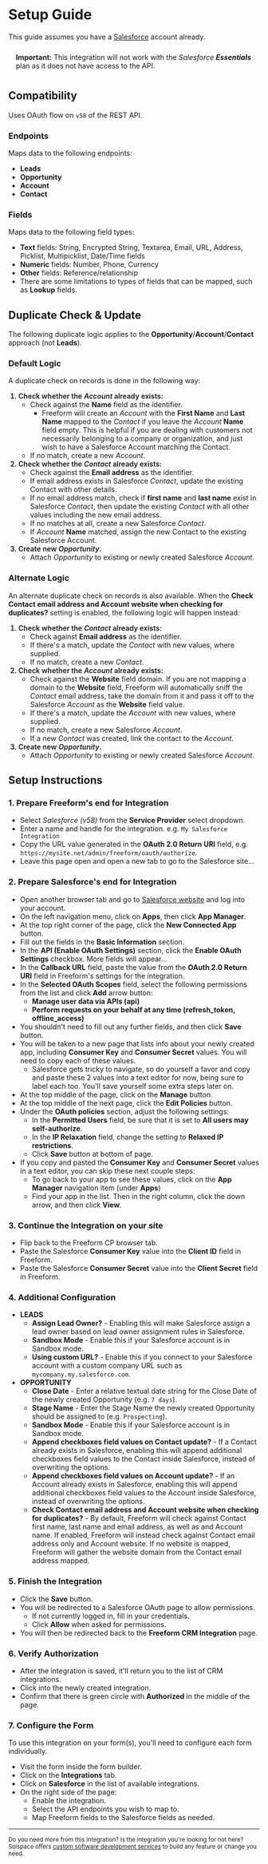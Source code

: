 # Setup Guide

This guide assumes you have a [Salesforce](http://salesforce.com) account already.

<span class="note warning"><b>Important:</b> This integration will not work with the _Salesforce **Essentials**_ plan as it does not have access to the API.</span>

## Compatibility

Uses OAuth flow on `v58` of the REST API.

### Endpoints
Maps data to the following endpoints:

- **Leads**
- **Opportunity**
- **Account**
- **Contact**

### Fields
Maps data to the following field types:

- **Text** fields: String, Encrypted String, Textarea, Email, URL, Address, Picklist, Multipicklist, Date/Time fields
- **Numeric** fields: Number, Phone, Currency
- **Other** fields: Reference/relationship
- There are some limitations to types of fields that can be mapped, such as **Lookup** fields.

## Duplicate Check & Update

The following duplicate logic applies to the **Opportunity**/**Account**/**Contact** approach (not **Leads**).

### Default Logic

A duplicate check on records is done in the following way:

1. Check whether the *Account* already exists:
    - Check against the **Name** field as the identifier.
        - Freeform will create an *Account* with the **First Name** and **Last Name** mapped to the *Contact* if you leave the *Account* **Name** field empty. This is helpful if you are dealing with customers not necessarily belonging to a company or organization, and just wish to have a Salesforce Account matching the Contact.
    - If no match, create a new *Account*.
2. Check whether the *Contact* already exists:
    - Check against the **Email address** as the identifier.
    - If email address exists in Salesforce *Contact*, update the existing Contact with other details.
    - If no email address match, check if **first name** and **last name** exist in Salesforce *Contact*, then update the existing *Contact* with all other values including the new email address.
    - If no matches at all, create a new Salesforce *Contact*.
    - If *Account* **Name** matched, assign the new Contact to the existing Salesforce Account.
3. Create new *Opportunity*.
    - Attach *Opportunity* to existing or newly created Salesforce *Account*.

### Alternate Logic

An alternate duplicate check on records is also available. When the **Check Contact email address and Account website when checking for duplicates?** setting is enabled, the following logic will happen instead:

1. Check whether the *Contact* already exists:
    - Check against **Email address** as the identifier.
    - If there's a match, update the *Contact* with new values, where supplied.
    - If no match, create a new *Contact*.
2. Check whether the *Account* already exists:
    - Check against the **Website** field domain. If you are not mapping a domain to the **Website** field, Freeform will automatically sniff the *Contact* email address, take the domain from it and pass it off to the Salesforce *Account* as the **Website** field value.
    - If there's a match, update the *Account* with new values, where supplied.
    - If no match, create a new Salesforce *Account*.
    - If a new *Contact* was created, link the contact to the *Account*.
3. Create new *Opportunity*.
    - Attach *Opportunity* to existing or newly created Salesforce *Account*.

## Setup Instructions

### 1. Prepare Freeform's end for Integration

- Select *Salesforce (v58)* from the **Service Provider** select dropdown.
- Enter a name and handle for the integration. e.g. `My Salesforce Integration`
- Copy the URL value generated in the **OAuth 2.0 Return URI** field, e.g. `https://mysite.net/admin/freeform/oauth/authorize`.
- Leave this page open and open a new tab to go to the Salesforce site...

### 2. Prepare Salesforce's end for Integration

- Open another browser tab and go to [Salesforce website](https://login.salesforce.com) and log into your account.
- On the left navigation menu, click on **Apps**, then click **App Manager**.
- At the top right corner of the page, click the **New Connected App** button.
- Fill out the fields in the **Basic Information** section.
- In the **API (Enable OAuth Settings)** section, click the **Enable OAuth Settings** checkbox. More fields will appear...
- In the **Callback URL** field, paste the value from the **OAuth 2.0 Return URI** field in Freeform's settings for the integration.
- In the **Selected OAuth Scopes** field, select the following permissions from the list and click **Add** arrow button:
    - **Manage user data via APIs (api)**
    - **Perform requests on your behalf at any time (refresh_token, offline_access)**
- You shouldn't need to fill out any further fields, and then click **Save** button.
- You will be taken to a new page that lists info about your newly created app, including **Consumer Key** and **Consumer Secret** values. You will need to copy each of these values.
    - Salesforce gets tricky to navigate, so do yourself a favor and copy and paste these 2 values into a text editor for now, being sure to label each too. You'll save yourself some extra steps later on.
- At the top middle of the page, click on the **Manage** button.
- At the top middle of the next page, click the **Edit Policies** button.
- Under the **OAuth policies** section, adjust the following settings:
    - In the **Permitted Users** field, be sure that it is set to **All users may self-authorize**.
    - In the **IP Relaxation** field, change the setting to **Relaxed IP restrictions**.
    - Click **Save** button at bottom of page.
- If you copy and pasted the **Consumer Key** and **Consumer Secret** values in a text editor, you can skip these next couple steps:
    - To go back to your app to see these values, click on the **App Manager** navigation item (under **Apps**)
    - Find your app in the list. Then in the right column, click the down arrow, and then click **View**.

### 3. Continue the Integration on your site

- Flip back to the Freeform CP browser tab.
- Paste the Salesforce **Consumer Key** value into the **Client ID** field in Freeform.
- Paste the Salesforce **Consumer Secret** value into the **Client Secret** field in Freeform.

### 4. Additional Configuration

- **LEADS**
    - **Assign Lead Owner?** - Enabling this will make Salesforce assign a lead owner based on lead owner assignment rules in Salesforce.
    - **Sandbox Mode** - Enable this if your Salesforce account is in Sandbox mode.
    - **Using custom URL?** - Enable this if you connect to your Salesforce account with a custom company URL such as `mycompany.my.salesforce.com`.
- **OPPORTUNITY**
    - **Close Date** - Enter a relative textual date string for the Close Date of the newly created Opportunity (e.g. `7 days`).
    - **Stage Name** - Enter the Stage Name the newly created Opportunity should be assigned to (e.g. `Prospecting`).
    - **Sandbox Mode** - Enable this if your Salesforce account is in Sandbox mode.
    - **Append checkboxes field values on Contact update?** - If a Contact already exists in Salesforce, enabling this will append additional checkboxes field values to the Contact inside Salesforce, instead of overwriting the options.
    - **Append checkboxes field values on Account update?** - If an Account already exists in Salesforce, enabling this will append additional checkboxes field values to the Account inside Salesforce, instead of overwriting the options.
    - **Check Contact email address and Account website when checking for duplicates?** - By default, Freeform will check against Contact first name, last name and email address, as well as and Account name. If enabled, Freeform will instead check against Contact email address only and Account website. If no website is mapped, Freeform will gather the website domain from the Contact email address mapped.

### 5. Finish the Integration

- Click the **Save** button.
- You will be redirected to a Salesforce OAuth page to allow permissions.
    - If not currently logged in, fill in your credentials.
    - Click **Allow** when asked for permissions.
- You will then be redirected back to the **Freeform CRM Integration** page.

### 6. Verify Authorization

- After the integration is saved, it'll return you to the list of CRM integrations.
- Click into the newly created integration.
- Confirm that there is green circle with **Authorized** in the middle of the page.

### 7. Configure the Form

To use this integration on your form(s), you'll need to configure each form individually.

- Visit the form inside the form builder.
- Click on the **Integrations** tab.
- Click on **Salesforce** in the list of available integrations.
- On the right side of the page:
    - Enable the integration.
    - Select the API endpoints you wish to map to.
    - Map Freeform fields to the Salesforce fields as needed.

---

<small>Do you need more from this integration? Is the integration you're looking for not here? Solspace offers [custom software development services](https://docs.solspace.com/support/premium/) to build any feature or change you need.</small>

<style type="text/css">ol{padding-left:20px!important}ol>li{font-weight:600}ol>li>ul>li{font-weight:400}.warning {display:block;padding:10px 15px;border:1px solid var(--warning-color);border-radius:5px;}</style>